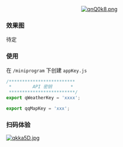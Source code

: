 <div align="center">

<a href="https://imgtu.com/i/qnQ0k8"><img src="https://s1.ax1x.com/2022/03/21/qnQ0k8.png" alt="qnQ0k8.png" border="0" /></a>

</div>

### 效果图

待定

### 使用

在 `/miniprogram` 下创建 `appKey.js`

```javascript
/*************************
 *        API 密钥       *
 *************************/
export qWeatherKey = 'xxxx';

export qqMapKey = 'xxx';

```

### 扫码体验

[![qkka5D.jpg](https://s1.ax1x.com/2022/03/18/qkka5D.jpg)](https://imgtu.com/i/qkka5D)
